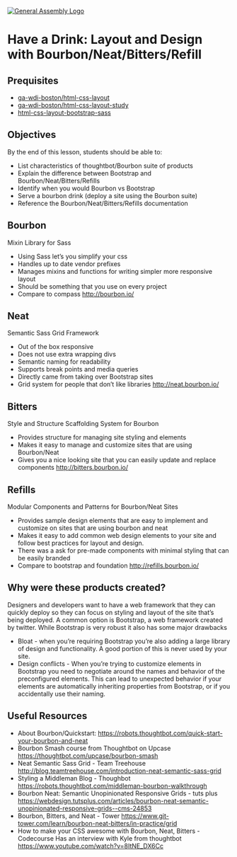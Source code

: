 [![General Assembly Logo](https://camo.githubusercontent.com/1a91b05b8f4d44b5bbfb83abac2b0996d8e26c92/687474703a2f2f692e696d6775722e636f6d2f6b6538555354712e706e67)](https://generalassemb.ly/education/web-development-immersive)

# Have a Drink: Layout and Design with Bourbon/Neat/Bitters/Refill

## Prequisites

-   [ga-wdi-boston/html-css-layout](https://github.com/ga-wdi-boston/html-css-layout)
-   [ga-wdi-boston/html-css-layout-study](https://github.com/ga-wdi-boston/html-css-layout-study)
-   [html-css-layout-bootstrap-sass](https://github.com/ga-wdi-boston/html-css-layout-bootstrap-sass)

## Objectives

By the end of this lesson, students should be able to:

- List characteristics of thoughtbot/Bourbon suite of products
- Explain the difference between Bootstrap and Bourbon/Neat/Bitters/Refills
- Identify when you would Bourbon vs Bootstrap
- Serve a bourbon drink (deploy a site using the Bourbon suite)
- Reference the Bourbon/Neat/Bitters/Refills documentation


## Bourbon
Mixin Library for Sass
- Using Sass let’s you simplify your css
- Handles up to date vendor prefixes
- Manages mixins and functions for writing simpler more responsive layout
- Should be something that you use on every project
- Compare to compass
http://bourbon.io/

## Neat
Semantic Sass Grid Framework
- Out of the box responsive
- Does not use extra wrapping divs
- Semantic naming for readability
- Supports break points and media queries
- Directly came from taking over Bootstrap sites
- Grid system for people that don’t like libraries
http://neat.bourbon.io/

## Bitters
Style and Structure Scaffolding System for Bourbon
- Provides structure for managing site styling and elements
- Makes it easy to manage and customize sites that are using Bourbon/Neat
- Gives you a nice looking site that you can easily update and replace components
http://bitters.bourbon.io/

## Refills
Modular Components and Patterns for Bourbon/Neat Sites
- Provides sample design elements that are easy to implement and customize on sites that are using bourbon and neat
- Makes it easy to add common web design elements to your site and follow best practices for layout and design.
- There was a ask for pre-made components with minimal styling that can be easily branded
- Compare to bootstrap and foundation
http://refills.bourbon.io/

## Why were these products created?
Designers and developers want to have a web framework that they can quickly deploy so they can focus on styling and layout of the site that’s being deployed. A common option is Bootstrap, a web framework created by twitter.
While Bootstrap is very robust it also has some major drawbacks

- Bloat - when you’re requiring Bootstrap you’re also adding a large library of design and functionality. A good portion of this is never used by your site.
- Design conflicts - When you’re trying to customize elements in Bootstrap you need to negotiate around the names and behavior of the preconfigured elements. This can lead to unexpected behavior if your elements are automatically inheriting properties from Bootstrap, or if you accidentally use their naming.

## Useful Resources

- About Bourbon/Quickstart: https://robots.thoughtbot.com/quick-start-your-bourbon-and-neat
- Bourbon Smash course from Thoughtbot on Upcase
https://thoughtbot.com/upcase/bourbon-smash
- Neat Semantic Sass Grid - Team Treehouse
http://blog.teamtreehouse.com/introduction-neat-semantic-sass-grid
- Styling a Middleman Blog - Thoughbot
https://robots.thoughtbot.com/middleman-bourbon-walkthrough
- Bourbon Neat: Semantic Unopinionated Responsive Grids - tuts plus
https://webdesign.tutsplus.com/articles/bourbon-neat-semantic-unopinionated-responsive-grids--cms-24853
- Bourbon, Bitters, and Neat - Tower
https://www.git-tower.com/learn/bourbon-neat-bitters/in-practice/grid
- How to make your CSS awesome with Bourbon, Neat, Bitters - Codecourse
Has an interview with Kyle from thoughtbot
https://www.youtube.com/watch?v=8ItNE_DX6Cc
